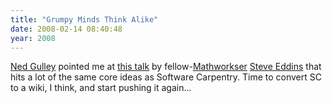 ```yaml
---
title: "Grumpy Minds Think Alike"
date: 2008-02-14 08:40:48
year: 2008
---
```

<a href="http://www.starchamber.com/">Ned Gulley</a> pointed me at <a href="http://blogs.mathworks.com/images/steve/92/handout_final_icip2006.pdf">this talk</a> by fellow-<a href="http://www.mathworks.com">Mathworkser</a> <a href="http://blogs.mathworks.com/steve/">Steve Eddins</a> that hits a lot of the same core ideas as Software Carpentry.  Time to convert SC to a wiki, I think, and start pushing it again...
